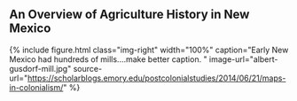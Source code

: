 ## An Overview of Agriculture History in New Mexico
{% include figure.html
  class="img-right"
  width="100%"
  caption="Early New Mexico had hundreds of mills....make better caption. "
  image-url="albert-gusdorf-mill.jpg"
  source-url="https://scholarblogs.emory.edu/postcolonialstudies/2014/06/21/maps-in-colonialism/"
%}
